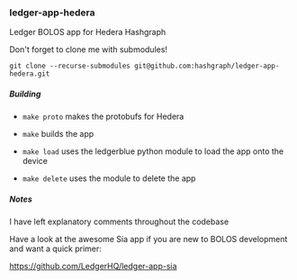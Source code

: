 ### ledger-app-hedera

Ledger BOLOS app for Hedera Hashgraph

Don't forget to clone me with submodules!

`git clone --recurse-submodules git@github.com:hashgraph/ledger-app-hedera.git`

##### Building

- `make proto` makes the protobufs for Hedera

- `make` builds the app

- `make load` uses the ledgerblue python module to load the app onto the device

- `make delete` uses the module to delete the app

##### Notes

I have left explanatory comments throughout the codebase

Have a look at the awesome Sia app if you are new to BOLOS development and want a quick primer:

https://github.com/LedgerHQ/ledger-app-sia
